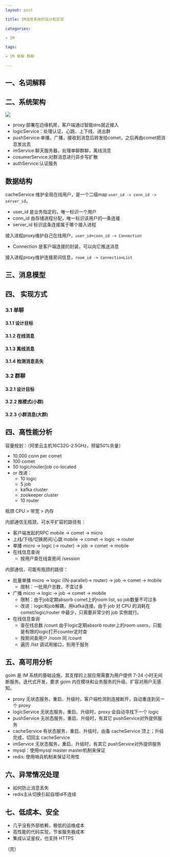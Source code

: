 ```yaml
---
layout: post

title: IM消息系统的设计和实现

categories:

- IM

tags:

- IM 单聊 群聊

---
```

## 一、名词解释

## 二、系统架构


![](https://zhangchuhu.github.io/image/201611/goim.png)


* proxy:部署在边缘机房，客户端通过智能dns就近接入
* logicService：处理认证、心跳、上下线、进出群
* pushService:单播，广播，接收到消息后转发给comet，之后再由comet把消息发出去
* imService:聊天服务器，处理单聊群聊，离线消息
* cosumerService:对群消息进行异步写扩散
* authService:认证服务

## 数据结构

cacheService 维护全局在线用户，是一个二级map `user_id -> conn_id -> server_id`。

* user_id 是业务指定的，唯一标识一个用户
* conn_id 由存储进程分配，唯一标识该用户的一条连接
* server_id 标识这条连接属于哪个接入进程

接入进程proxy维护自己在线用户，`user_id+conn_id -> Connection`

* Connection 是客户端连接的封装，可以向它推送消息

接入进程proxy维护连接房间信息，`room_id -> ConnectionList`

## 三、消息模型

## 四、 实现方式

### 3.1 单聊

#### 3.1.1 设计目标

#### 3.1.2 在线消息

#### 3.1.3 离线消息

#### 3.1.4 检测消息丢失

### 3.2 群聊

#### 3.2.1 设计目标
#### 3.2.2 推模式(小群)
#### 3.2.3 小群消息(大群)
## 四、高性能分析

容量规划：（阿里云主机16C32G-2.5GHz，预留50%余量）

* 10,000 conn per comet
* 100 comet
* 50 logic/router/job co-located
* or 改进：
  + 10 logic
  + 5 job
  + kafka cluster
  + zookeeper cluster
  + 10 router

瓶颈 CPU > 带宽 > 内存

内部通信无瓶颈，可水平扩容的路径有：

* 客户端发起的RPC mobile -> comet -> micro
* 上线/下线/切换房间/心跳 mobile -> comet -> logic -> router
* 单播 micro -> logic (-> router) -> job -> comet -> mobile
* 在线信息查询
  + 按用户查在线查房间 /session

内部通信，可能有瓶颈的路径：

* 批量单播  micro -> logic ((N-parallel)-> router) -> job -> comet -> mobile
  + 限制：一批用户总数，不宜过多
* 广播 micro -> logic -> job -> comet -> mobile
  + 限制：由于job定期absorb comet上的room list, so job数量不可过多
  + 改进：logic和job解耦，用kafka连接。由于 job 对 CPU 的消耗在 comet/logic/router 中最少，只需要非常少的 job 实例就行。
* 在线信息查询
  + 查在线总数 /count 由于logic定期absorb router上的room users，只能是有限的logic打开counter定时查
  + 按房间查用户 /room 同 /count
  + 遍历 /list 调试用接口，别用于服务

## 五、高可用分析

goim 是 IM 系统的基础设施，其支撑的上层应用需要为用户提供 7-24 小时无间断服务。迭代式开发，要求 goim 内在模块和业务服务的升级、扩容对用户无感知。

* proxy 无状态服务，重启、升级时，客户端检测到连接断开，自动重连到另一个 proxy
* logicService 无状态服务，重启、升级时，proxy 会自动寻找下一个 logic
* pushService 无状态服务，重启、升级时，有其它 pushService对外提供服务
* cacheService 有状态服务，重启、升级时，由备 cacheService 顶上；升级完成，切回主 cacheService
* imService 无状态服务，重启、升级时，有其它 pushService对外提供服务
* mysql：使用mysql master master机制来保证
* redis: 使用哨兵机制来保证可用性

## 六、异常情况处理


* 如何防止消息丢失
* redis主从切换引起自增id不连续

## 七、低成本、安全

* 几乎没有外部依赖，极低的运维成本
* 高性能的代码实现，节省服务器成本
* 集成认证鉴权，也支持 HTTPS


（完）
